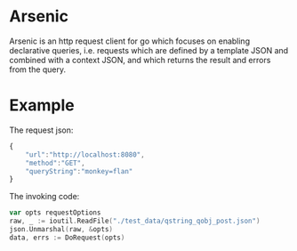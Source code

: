 # Arsenic

Arsenic is an http request client for go which focuses on enabling declarative queries, i.e. requests which are defined by a template JSON and combined with a context JSON, and which returns the result and errors from the query.

# Example

The request json:
```javascript
{
	"url":"http://localhost:8080",
	"method":"GET",
	"queryString":"monkey=flan"
}
```

The invoking code:
```go
var opts requestOptions
raw, _ := ioutil.ReadFile("./test_data/qstring_qobj_post.json")
json.Unmarshal(raw, &opts)
data, errs := DoRequest(opts)
```
